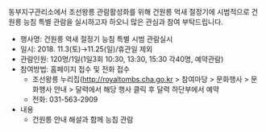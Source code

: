 동부지구관리소에서 조선왕릉 관람활성화를 위해 건원릉 억새 절정기에 시범적으로 건원릉 능침 특별 관람을 실시하고자 하오니 많은 관심과 참여 부탁드립니다.
- 행사명: 건원릉 억새 절정기 능침 특별 시범 관람실시
- 일시: 2018. 11.3(토)→11.25(일)/휴관일 제외
- 관람인원: 120명/1일(1일3회 10:30, 13:30, 15:30 각40명, 예약관람)
- 참여방법: 홈페이지 접수 및 전화 접수
  - 조선왕릉 누리집(http://royaltombs.cha.go.kr > 참여마당 > 문화행사 > 문화행사 안내 > 달력에서 해당 행사 클릭 후 달력 하단부에서 예약
  - 전화: 031-563-2909
- 내용
  - 건원릉 안내 해설과 함께 능침 관람